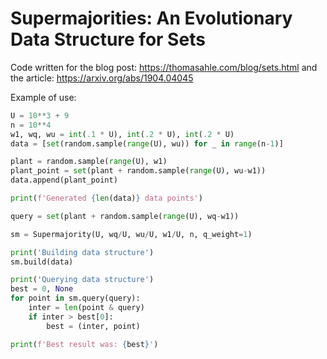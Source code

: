 # Supermajorities: An Evolutionary Data Structure for Sets
Code written for the blog post: https://thomasahle.com/blog/sets.html
and the article: https://arxiv.org/abs/1904.04045

Example of use:

```python
U = 10**3 + 9
n = 10**4
w1, wq, wu = int(.1 * U), int(.2 * U), int(.2 * U)
data = [set(random.sample(range(U), wu)) for _ in range(n-1)]

plant = random.sample(range(U), w1)
plant_point = set(plant + random.sample(range(U), wu-w1))
data.append(plant_point)

print(f'Generated {len(data)} data points')

query = set(plant + random.sample(range(U), wq-w1))

sm = Supermajority(U, wq/U, wu/U, w1/U, n, q_weight=1)

print('Building data structure')
sm.build(data)

print('Querying data structure')
best = 0, None
for point in sm.query(query):
    inter = len(point & query)
    if inter > best[0]:
        best = (inter, point)

print(f'Best result was: {best}')
```
